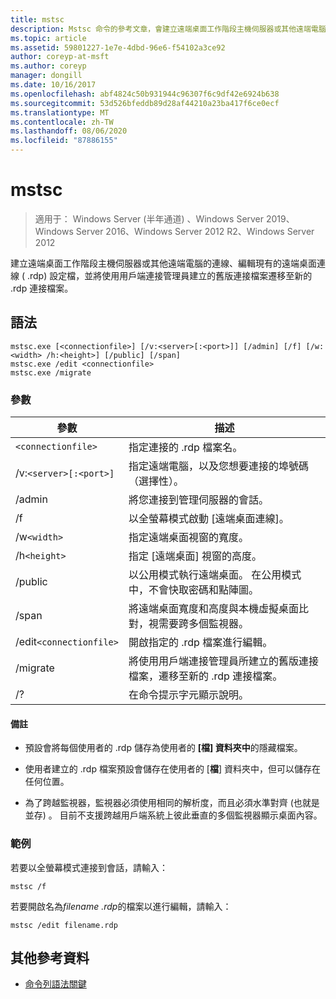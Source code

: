 ```yaml
---
title: mstsc
description: Mstsc 命令的參考文章，會建立遠端桌面工作階段主機伺服器或其他遠端電腦的連線、編輯現有的遠端桌面連線 ( .rdp) 設定檔，並將使用用戶端連接管理員建立的舊版連接檔案遷移至新的 .rdp 連接檔案。
ms.topic: article
ms.assetid: 59801227-1e7e-4dbd-96e6-f54102a3ce92
author: coreyp-at-msft
ms.author: coreyp
manager: dongill
ms.date: 10/16/2017
ms.openlocfilehash: abf4824c50b931944c96307f6c9df42e6924b638
ms.sourcegitcommit: 53d526bfeddb89d28af44210a23ba417f6ce0ecf
ms.translationtype: MT
ms.contentlocale: zh-TW
ms.lasthandoff: 08/06/2020
ms.locfileid: "87886155"
---
```

# <a name="mstsc"></a>mstsc

> 適用于： Windows Server (半年通道) 、Windows Server 2019、Windows Server 2016、Windows Server 2012 R2、Windows Server 2012

建立遠端桌面工作階段主機伺服器或其他遠端電腦的連線、編輯現有的遠端桌面連線 ( .rdp) 設定檔，並將使用用戶端連接管理員建立的舊版連接檔案遷移至新的 .rdp 連接檔案。

## <a name="syntax"></a>語法

```
mstsc.exe [<connectionfile>] [/v:<server>[:<port>]] [/admin] [/f] [/w:<width> /h:<height>] [/public] [/span]
mstsc.exe /edit <connectionfile>
mstsc.exe /migrate
```

### <a name="parameters"></a>參數

| 參數 | 描述 |
| --------- | ------------|
| `<connectionfile>` | 指定連接的 .rdp 檔案名。 |
| /v:`<server>[:<port>]` | 指定遠端電腦，以及您想要連接的埠號碼（選擇性）。 |
| /admin | 將您連接到管理伺服器的會話。 |
| /f | 以全螢幕模式啟動 [遠端桌面連線]。 |
| /w`<width>` | 指定遠端桌面視窗的寬度。 |
| /h`<height>` | 指定 [遠端桌面] 視窗的高度。 |
| /public | 以公用模式執行遠端桌面。 在公用模式中，不會快取密碼和點陣圖。 |
| /span | 將遠端桌面寬度和高度與本機虛擬桌面比對，視需要跨多個監視器。 |
| /edit`<connectionfile>` | 開啟指定的 .rdp 檔案進行編輯。 |
| /migrate | 將使用用戶端連接管理員所建立的舊版連接檔案，遷移至新的 .rdp 連接檔案。 |
| /? | 在命令提示字元顯示說明。 |

#### <a name="remarks"></a>備註

- 預設會將每個使用者的 .rdp 儲存為使用者的 **[檔] 資料夾中**的隱藏檔案。

- 使用者建立的 .rdp 檔案預設會儲存在使用者的 [**檔**] 資料夾中，但可以儲存在任何位置。

- 為了跨越監視器，監視器必須使用相同的解析度，而且必須水準對齊 (也就是並存) 。 目前不支援跨越用戶端系統上彼此垂直的多個監視器顯示桌面內容。

### <a name="examples"></a>範例

若要以全螢幕模式連接到會話，請輸入：

```
mstsc /f
```

若要開啟名為*filename .rdp*的檔案以進行編輯，請輸入：

```
mstsc /edit filename.rdp
```

## <a name="additional-references"></a>其他參考資料

- [命令列語法關鍵](command-line-syntax-key.md)
